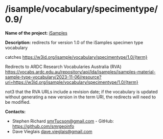 
# /isample/vocabulary/specimentype/0.9/

**Name of the project:** [iSamples](https://isamplesorg.github.io/home/)

**Description:** redirects for version 1.0 of the iSamples specimen type vocabulary

catches https://w3id.org/isample/vocabulary/specimentype/1.0/{term}

Redirects to ARDC Research Vocabularies Australia (RVA)
https://vocabs.ardc.edu.au/repository/api/lda/isamples/isamples-material-sample-type-vocabulary/2023-11-06/resource?uri=https://w3id.org/isample/vocabulary/specimentype/1.0/{term}

not3 that the RVA URLs include a revision date; if the vocabulary is updated without generating a new version in the term URI, the redirects will need to be modified.

**Contacts:**
* Stephen Richard <smrTucson@gmail.com> - GitHub: https://github.com/smrgeoinfo
* Dave Vieglais <dave.vieglais@gmail.com>  